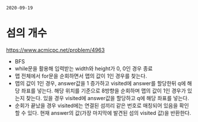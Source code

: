 `2020-09-19`

# 섬의 개수

https://www.acmicpc.net/problem/4963



- BFS
- while문을 활용해 입력받는 width와 height가 0, 0인 경우 종료
- 맵 전체에서 for문을 순회하면서 맵의 값이 1인 경우를 찾는다.
- 맵의 값이 1인 경우, answer값을 1 증가하고 visited에 answer를 할당한뒤 q에 해당 좌표를 넣는다. 해당 위치를 기준으로 8방향을 순회하며 맵의 값이 1인 경우가 있는지 찾는다. 있을 경우 visited에 answer값을 할당하고 q에 해당 좌표를 넣는다. 
- 순회가 끝났을 경우 visited에는 연결된 섬끼리 같은 번호로 매칭되어 있음을 확인할 수 있다. 현재 answer의 값(가장 마지막에 발견된 섬의 visited 값)을 반환한다.